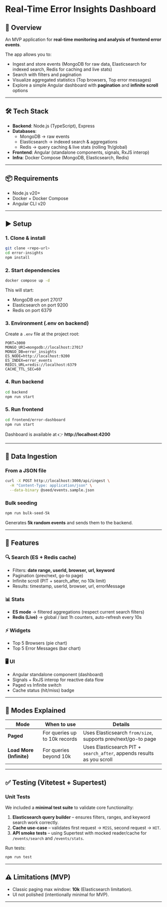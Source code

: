 # Real-Time Error Insights Dashboard

## 🎯 Overview

An MVP application for **real-time monitoring and analysis of frontend error events**.

The app allows you to:

- Ingest and store events (MongoDB for raw data, Elasticsearch for indexed search, Redis for caching and live stats)
- Search with filters and pagination
- Visualize aggregated statistics (Top browsers, Top error messages)
- Explore a simple Angular dashboard with **pagination** and **infinite scroll** options

---

## 🛠 Tech Stack

- **Backend**: Node.js (TypeScript), Express
- **Databases**:
  - MongoDB → raw events
  - Elasticsearch → indexed search & aggregations
  - Redis → query caching & live stats (rolling 1h/global)
- **Frontend**: Angular (standalone components, signals, RxJS interop)
- **Infra**: Docker Compose (MongoDB, Elasticsearch, Redis)

---

## 📦 Requirements

- Node.js v20+
- Docker + Docker Compose
- Angular CLI v20

---

## ▶️ Setup

### 1. Clone & install
```bash
git clone <repo-url>
cd error-insights
npm install
```

### 2. Start dependencies
```bash
docker compose up -d
```
This will start:
- MongoDB on port 27017  
- Elasticsearch on port 9200  
- Redis on port 6379  

### 3. Environment (.env on backend)
Create a `.env` file at the project root:

```env
PORT=3000
MONGO_URI=mongodb://localhost:27017
MONGO_DB=error_insights
ES_NODE=http://localhost:9200
ES_INDEX=error_events
REDIS_URL=redis://localhost:6379
CACHE_TTL_SEC=60
```

### 4. Run backend
```bash
cd backend
npm run start
```

### 5. Run frontend
```bash
cd frontend/error-dashboard
npm run start
```

Dashboard is available at 👉 **http://localhost:4200**

---

## 💾 Data Ingestion

### From a JSON file
```bash
curl -X POST http://localhost:3000/api/ingest \
  -H "Content-Type: application/json" \
  --data-binary @seed/events.sample.json
```

### Bulk seeding
```bash
npm run bulk-seed-5k
```
Generates **5k random events** and sends them to the backend.

---

## 📑 Features

### 🔍 Search (ES + Redis cache)
- Filters: **date range, userId, browser, url, keyword**
- Pagination (prev/next, go-to page)
- Infinite scroll (PIT + search_after, no 10k limit)
- Results: timestamp, userId, browser, url, errorMessage

### 📊 Stats
- **ES mode** → filtered aggregations (respect current search filters)
- **Redis (Live)** → global / last 1h counters, auto-refresh every 10s

### ⚡ Widgets
- Top 5 Browsers (pie chart)
- Top 5 Error Messages (bar chart)

### 🖥 UI
- Angular standalone component (dashboard)
- Signals + RxJS interop for reactive data flow
- Paged vs Infinite switch
- Cache status (hit/miss) badge

---

## 🔄 Modes Explained

| Mode        | When to use | Details |
|-------------|------------|---------|
| **Paged**   | For queries up to 10k records | Uses Elasticsearch `from/size`, supports prev/next/go-to page |
| **Load More (Infinite)** | For queries beyond 10k | Uses Elasticsearch PIT + `search_after`, appends results as you scroll |

---

## ✅ Testing (Vitetest + Supertest)

### Unit Tests
We included a **minimal test suite** to validate core functionality:

1. **Elasticsearch query builder** – ensures filters, ranges, and keyword search work correctly.
2. **Cache use-case** – validates first request → `MISS`, second request → `HIT`.
3. **API smoke tests** – using Supertest with mocked reader/cache for `/events/search` and `/events/stats`.

Run tests:
```bash
npm run test
```


---

## ⚠️ Limitations (MVP)
  
- Classic paging max window: **10k** (Elasticsearch limitation).  
- UI not polished (intentionally minimal for MVP).  

---

